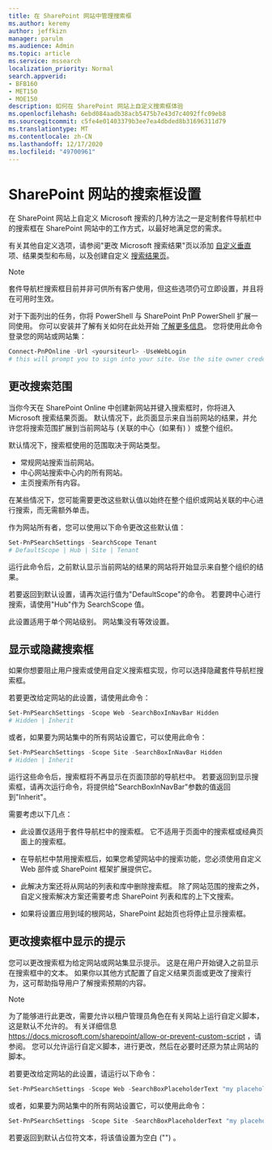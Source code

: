 ```yaml
---
title: 在 SharePoint 网站中管理搜索框
ms.author: keremy
author: jeffkizn
manager: parulm
ms.audience: Admin
ms.topic: article
ms.service: mssearch
localization_priority: Normal
search.appverid:
- BFB160
- MET150
- MOE150
description: 如何在 SharePoint 网站上自定义搜索框体验
ms.openlocfilehash: 6ebd084aadb38acb5475b7e43d7c4092ffc09eb8
ms.sourcegitcommit: c5fe4e01403379b3ee7ea4dbded8b31696311d79
ms.translationtype: MT
ms.contentlocale: zh-CN
ms.lasthandoff: 12/17/2020
ms.locfileid: "49700961"
---
```

# <a name="search-box-settings-on-sharepoint-sites"></a>SharePoint 网站的搜索框设置

在 SharePoint 网站上自定义 Microsoft 搜索的几种方法之一是定制套件导航栏中的搜索框在 SharePoint 网站中的工作方式，以最好地满足您的需求。

有关其他自定义选项，请参阅"更改 Microsoft 搜索结果"页以添加 [自定义垂直](customize-search-page.md)项、结果类型和布局，以及创建自定义 [搜索结果页](create-search-results-pages.md)。

> [!NOTE]
> 套件导航栏搜索框目前并非可供所有客户使用，但这些选项仍可立即设置，并且将在可用时生效。

对于下面列出的任务，你将 PowerShell 与 SharePoint PnP PowerShell 扩展一同使用。 你可以安装并了解有关如何在此处开始 [了解更多信息](https://docs.microsoft.com/powershell/sharepoint/sharepoint-pnp/sharepoint-pnp-cmdlets?view=sharepoint-ps)。 您将使用此命令登录您的网站或网站集：

```powershell
Connect-PnPOnline -Url <yoursiteurl> -UseWebLogin
# this will prompt you to sign into your site. Use the site owner credentials 
```

## <a name="changing-the-scope-of-search"></a>更改搜索范围

当你今天在 SharePoint Online 中创建新网站并键入搜索框时，你将进入 Microsoft 搜索结果页面。 默认情况下，此页面显示来自当前网站的结果，并允许您将搜索范围扩展到当前网站与 (关联的中心（如果有) ）或整个组织。

默认情况下，搜索框使用的范围取决于网站类型。

* 常规网站搜索当前网站。
* 中心网站搜索中心内的所有网站。
* 主页搜索所有内容。

在某些情况下，您可能需要更改这些默认值以始终在整个组织或网站关联的中心进行搜索，而无需额外单击。

作为网站所有者，您可以使用以下命令更改这些默认值：

```powershell
Set-PnPSearchSettings -SearchScope Tenant
# DefaultScope | Hub | Site | Tenant
```

运行此命令后，之前默认显示当前网站的结果的网站将开始显示来自整个组织的结果。

若要返回到默认设置，请再次运行值为"DefaultScope"的命令。 若要跨中心进行搜索，请使用"Hub"作为 SearchScope 值。

此设置适用于单个网站级别。 网站集没有等效设置。

## <a name="show-or-hide-the-search-box"></a>显示或隐藏搜索框

如果你想要阻止用户搜索或使用自定义搜索框实现，你可以选择隐藏套件导航栏搜索框。

若要更改给定网站的此设置，请使用此命令：

```powershell
Set-PnPSearchSettings -Scope Web -SearchBoxInNavBar Hidden
# Hidden | Inherit
```

或者，如果要为网站集中的所有网站设置它，可以使用此命令：

```powershell
Set-PnPSearchSettings -Scope Site -SearchBoxInNavBar Hidden
# Hidden | Inherit
```

运行这些命令后，搜索框将不再显示在页面顶部的导航栏中。 若要返回到显示搜索框，请再次运行命令，将提供给"SearchBoxInNavBar"参数的值返回到"Inherit"。

需要考虑以下几点：

* 此设置仅适用于套件导航栏中的搜索框。 它不适用于页面中的搜索框或经典页面上的搜索框。

* 在导航栏中禁用搜索框后，如果您希望网站中的搜索功能，您必须使用自定义 Web 部件或 SharePoint 框架扩展提供它。

* 此解决方案还将从网站的列表和库中删除搜索框。 除了网站范围的搜索之外，自定义搜索解决方案还需要考虑 SharePoint 列表和库的上下文搜索。

* 如果将设置应用到域的根网站，SharePoint 起始页也将停止显示搜索框。

## <a name="changing-the-hint-displayed-in-the-search-box"></a>更改搜索框中显示的提示

您可以更改搜索框为给定网站或网站集显示提示。 这是在用户开始键入之前显示在搜索框中的文本。 如果你以其他方式配置了自定义结果页面或更改了搜索行为，这可帮助指导用户了解搜索预期的内容。

> [!NOTE]
> 为了能够进行此更改，需要允许以租户管理员角色在有关网站上运行自定义脚本，这是默认不允许的。 有关详细信息 https://docs.microsoft.com/sharepoint/allow-or-prevent-custom-script ，请参阅。 您可以允许运行自定义脚本，进行更改，然后在必要时还原为禁止网站的脚本。

若要更改给定网站的此设置，请运行以下命令：

```powershell
Set-PnPSearchSettings -Scope Web -SearchBoxPlaceholderText "my placeholder" 
```

或者，如果要为网站集中的所有网站设置它，可以使用此命令：

```powershell
Set-PnPSearchSettings -Scope Site -SearchBoxPlaceholderText "my placeholder" 
```

若要返回到默认占位符文本，将该值设置为空白 ("") 。
